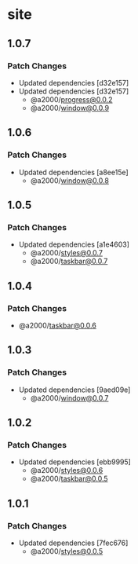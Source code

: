 # site

## 1.0.7

### Patch Changes

- Updated dependencies [d32e157]
- Updated dependencies [d32e157]
  - @a2000/progress@0.0.2
  - @a2000/window@0.0.9

## 1.0.6

### Patch Changes

- Updated dependencies [a8ee15e]
  - @a2000/window@0.0.8

## 1.0.5

### Patch Changes

- Updated dependencies [a1e4603]
  - @a2000/styles@0.0.7
  - @a2000/taskbar@0.0.7

## 1.0.4

### Patch Changes

- @a2000/taskbar@0.0.6

## 1.0.3

### Patch Changes

- Updated dependencies [9aed09e]
  - @a2000/window@0.0.7

## 1.0.2

### Patch Changes

- Updated dependencies [ebb9995]
  - @a2000/styles@0.0.6
  - @a2000/taskbar@0.0.5

## 1.0.1

### Patch Changes

- Updated dependencies [7fec676]
  - @a2000/styles@0.0.5
